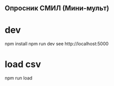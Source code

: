 ##  Опросник СМИЛ (Мини-мульт)

# dev
npm install
npm run dev
see http://localhost:5000

# load csv
npm run load